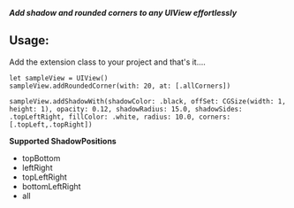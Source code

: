 ***Add shadow and rounded corners to any UIView effortlessly***

## Usage: ##

Add the extension class to your project and that's it....

```
let sampleView = UIView()
sampleView.addRoundedCorner(with: 20, at: [.allCorners])

sampleView.addShadowWith(shadowColor: .black, offSet: CGSize(width: 1, height: 1), opacity: 0.12, shadowRadius: 15.0, shadowSides: .topLeftRight, fillColor: .white, radius: 10.0, corners: [.topLeft,.topRight])
```

**Supported ShadowPositions**
- topBottom
- leftRight
- topLeftRight
- bottomLeftRight
- all
